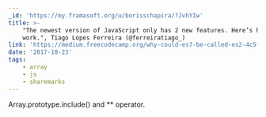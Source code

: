 ```yaml
---
_id: 'https://my.framasoft.org/u/borisschapira/?JvhYIw'
title: >-
    "The newest version of JavaScript only has 2 new features. Here’s how they
    work.", Tiago Lopes Ferreira (@ferreiratiago_)
link: 'https://medium.freecodecamp.org/why-could-es7-be-called-es2-4c5f094ccef7'
date: '2017-10-23'
tags:
    - array
    - js
    - sharemarks
---
```


<div class="markdown"><p>Array.prototype.include() and ** operator.
</p></div>

